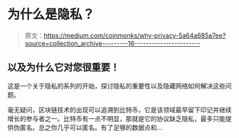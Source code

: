 # 为什么是隐私？

> 原文：<https://medium.com/coinmonks/why-privacy-5a64a685a7ee?source=collection_archive---------16----------------------->

## 以及为什么它对您很重要！

这是一个关于隐私的系列的开始，探讨隐私的重要性以及隐藏网络如何解决这些问题。

毫无疑问，区块链技术的出现可以追溯到比特币，它是该领域最早留下印记并继续增长的参与者之一。比特币有一点不明显，那就是它的协议缺乏隐私，最多只能提供伪匿名。总之你几乎可以匿名。有了足够的数据点和…